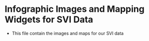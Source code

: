 # Infographic Images and Mapping Widgets for SVI Data

- This file contain the images and maps for our SVI data